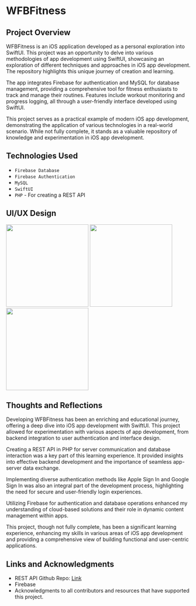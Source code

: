 <h1>WFBFitness</h1>
<div>
    <h2>Project Overview</h2>
    <p>WFBFitness is an iOS application developed as a personal exploration into SwiftUI. This project was an opportunity to delve into various methodologies of app development using SwiftUI, showcasing an exploration of different techniques and approaches in iOS app development. The repository highlights this unique journey of creation and learning.</p>
    <p>The app integrates Firebase for authentication and MySQL for database management, providing a comprehensive tool for fitness enthusiasts to track and manage their routines. Features include workout monitoring and progress logging, all through a user-friendly interface developed using SwiftUI.</p>
    <p>This project serves as a practical example of modern iOS app development, demonstrating the application of various technologies in a real-world scenario. While not fully complete, it stands as a valuable repository of knowledge and experimentation in iOS app development.</p>
</div>
<div>
    <h2>Technologies Used</h2>
    <ul>
        <li><code>Firebase Database</code></li>
        <li><code>Firebase Authentication</code></li>
        <li><code>MySQL</code></li>
        <li><code>SwiftUI</code></li>
        <li><code>PHP</code> - For creating a REST API</li>
    </ul>
</div>
<div>
  <h2>UI/UX Design</h2>
  <p float="center">
    <img src="https://github.com/avintech/wfbfitness/assets/64296499/944a4d4e-89b1-4302-89c7-55af6697e44f" width="225" /> 
    <img src="https://github.com/avintech/wfbfitness/assets/64296499/45377612-4f32-4f98-bbe3-723906393ba8" width="225" />
    <img src="https://github.com/avintech/wfbfitness/assets/64296499/8acbfca5-5199-4595-ba30-9e94ec1c3bc3" width="225" />
  </p>
</div>
<div>
  <h2>Thoughts and Reflections</h2>
  <p>Developing WFBFitness has been an enriching and educational journey, offering a deep dive into iOS app development with SwiftUI. This project allowed for experimentation with various aspects of app development, from backend integration to user authentication and interface design.</p>
  <p>Creating a REST API in PHP for server communication and database interaction was a key part of this learning experience. It provided insights into effective backend development and the importance of seamless app-server data exchange.</p>
  <p>Implementing diverse authentication methods like Apple Sign In and Google Sign In was also an integral part of the development process, highlighting the need for secure and user-friendly login experiences.</p>
  <p>Utilizing Firebase for authentication and database operations enhanced my understanding of cloud-based solutions and their role in dynamic content management within apps.</p>
  <p>This project, though not fully complete, has been a significant learning experience, enhancing my skills in various areas of iOS app development and providing a comprehensive view of building functional and user-centric applications.</p>
</div>
<div>
  <h2>Links and Acknowledgments
</h2>
  <ul>
    <li>REST API Github Repo: <a href="https://github.com/avintech/wefitbby-phpapi">Link</a></li>
    <li>Firebase</li>
    <li>Acknowledgments to all contributors and resources that have supported this project.</li>
  </ul>
</div>
